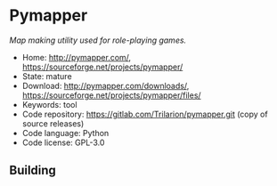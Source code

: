 # Pymapper

_Map making utility used for role-playing games._

- Home: http://pymapper.com/, https://sourceforge.net/projects/pymapper/
- State: mature
- Download: http://pymapper.com/downloads/, https://sourceforge.net/projects/pymapper/files/
- Keywords: tool
- Code repository: https://gitlab.com/Trilarion/pymapper.git (copy of source releases)
- Code language: Python
- Code license: GPL-3.0

## Building

